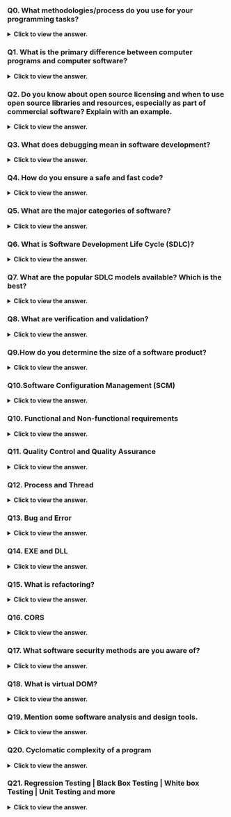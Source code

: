 ### Q0. What methodologies/process do you use for your programming tasks?

<details>
  <summary> <b>Click to view the answer.</b> </summary>

> Instead of just naming a methodology, showcase your adaptability and thought process with a structured answer:

1. **Start with flexibility:**

- "I adapt my approach based on the project's needs and complexity.
- For well-defined projects, I often use Agile methodologies like Scrum for iterative development and quick feedback."

2. **Mention specific methods:**

- "If there's less scope for changes, I might consider Waterfall for clear planning and execution.
- For personal projects, I lean towards Kanban for its visual organization and flexibility."

3. **Highlight your process:**

- "Regardless of the methodology, _my process follows key steps: problem definition, research, planning, coding, testing, refactoring, and deployment._"

4. **Emphasize adaptability:**

- "I believe the best approach is adaptable. I'm comfortable switching between methodologies and tools as needed to ensure project success."

5. **Connect to the role:**

- "Tailoring my process to the company's existing workflow is crucial.
- I'm eager to learn your preferred approach and contribute effectively."

**Bonus:**

1. **Share a relevant experience:** Briefly mention a project where you adapted your approach effectively.
2. **Ask questions:** Show genuine interest in their preferred methods and team collaboration style.

> By demonstrating your knowledge and flexibility, you'll leave a strong impression on the interviewer.
> Remember, _the key is to showcase your ability to choose the right tools and processes for any project, not just stick to a single methodology._

</details>

### Q1. What is the primary difference between computer programs and computer software?

<details>
  <summary> <b>Click to view the answer.</b> </summary>

- The key difference between a program and software is that software is a collection of many programs that can perform tasks whereas a program is a set of instructions written in a programming language.
- Although software can be considered a program, programs are not software.
</details>

### Q2. Do you know about open source licensing and when to use open source libraries and resources, especially as part of commercial software? Explain with an example.

<details>
  <summary> <b>Click to view the answer.</b> </summary>

- Yes, I'm familiar with open source licensing.
- Open source licenses allow the use, modification, and distribution of software with certain conditions.
- Open source libraries and resources are typically used in commercial software when it's advantageous to leverage existing code for efficiency, cost-effectiveness, or community support.

**Licensing Types:**

1. **Permissive (e.g., MIT, Apache):**

- Freedom to use, modify, and distribute, even commercially, without sharing your code.
- Great for flexible use.

2. **Copyleft (e.g., GPL):**

- Same freedoms, but modifications distributed under the same license, ensuring open-source spirit in derivatives.
- Ideal for fostering community contribution.

**Choosing the Right License:**

1. **Project Purpose:**

- Want to keep your code proprietary? Permissive is safer.
- Aiming for community contributions? Copyleft might be beneficial.

2. **Commercial Goals:**

- Check if the license allows selling your software with the resource. Some have restrictions.

3. **Transparency:**

- Be upfront about using open-source code and adhere to license terms.

</details>

### Q3. What does debugging mean in software development?

<details>
  <summary> <b>Click to view the answer.</b> </summary>

- Debugging is the process of removing or correcting bugs in the software.
- It has multiple steps involving identifying an error, isolating it from the source, and finally removing the error or proposing a workaround.
- Debugging plays a vital role in the testing process, and making it an essential part of software development.
</details>

### Q4. How do you ensure a safe and fast code?

<details>
  <summary> <b>Click to view the answer.</b> </summary>

Ensuring safe and fast code involves several practices:

1. **Code Reviews:** Regularly reviewing code with team members helps identify potential security vulnerabilities and performance issues.

2. **Testing:** Implementing automated tests (unit tests, integration tests, etc.) helps catch bugs early and ensures the code behaves as expected.

3. **Security Measures:** Utilizing secure coding practices, such as input validation, proper authentication, and data encryption, helps protect against security threats like SQL injection or cross-site scripting (XSS) attacks.

4. **Optimization:** Writing efficient code by optimizing algorithms, minimizing resource usage, and reducing complexity can improve performance. Profiling tools can help identify bottlenecks and areas for optimization.

5. **Dependency Management:** Regularly updating dependencies and libraries to their latest versions helps address security vulnerabilities and performance improvements provided by updates.

6. **Monitoring and Logging:** Implementing monitoring tools and logging mechanisms allows for the detection and resolution of performance issues and security breaches in real-time.

By combining these practices, I ensure that the code I produce is both safe from security threats and optimized for performance.

</details>

### Q5. What are the major categories of software?

<details>
  <summary> <b>Click to view the answer.</b> </summary>

The major categories of software include:

1. **System Software:**

- Manages and operates computer hardware and provides a platform for running application software.
- Examples include operating systems (e.g., Windows, macOS, Linux), device drivers, and utilities.

2. **Application Software:**

- Designed to perform specific tasks or functions for end-users.
- Examples include word processors (e.g., Microsoft Word), spreadsheets (e.g., Microsoft Excel), web browsers (e.g., Google Chrome), and email clients (e.g., Outlook).

3. **Programming Software:**

- Tools used by developers to create, debug, and maintain software applications.
- Examples include integrated development environments (IDEs) like Visual Studio and code editors like Visual Studio Code.

4. **Middleware:**

- Software that acts as a bridge between different applications or systems.
- Examples include web servers, application servers, and database management systems.

5. **Embedded Software:**

- Software embedded within hardware devices to control their functions.
- Examples include firmware in devices like routers, printers, and smartphones.

6. **Utility Software:**

- Provides additional functionality to the operating system or assists with system maintenance tasks.
- Examples include antivirus software, backup software, and disk utilities.

These categories can sometimes overlap, and there may be subcategories within each, but these are the primary classifications of software.

</details>

### Q6. What is Software Development Life Cycle (SDLC)?

<details>
  <summary> <b>Click to view the answer.</b> </summary>

- The Software Development Life Cycle (SDLC) is a _structured process for planning, creating, testing, and deploying software._
- "It outlines a series of phases that ensure high-quality, efficient development within budget and time constraints."

**Phases:**

1. **Planning and Requirement Gathering:** Defining project scope, functionalities, and user needs.
2. **Design and Development:** Implementing the software based on the design.
3. **Testing and Quality Assurance:** Identifying and fixing bugs to ensure functionality.
4. **Deployment and Maintenance:** Releasing the software and fixing issues post-release.

</details>

### Q7. What are the popular SDLC models available? Which is the best?

<details>
  <summary> <b>Click to view the answer.</b> </summary>

Popular SDLC models include Waterfall, Agile, Spiral, Iterative, V-Shaped, Kanban, and Scrum.
**Choosing the 'best' depends on the project's unique characteristics. **

- Waterfall excels in structured, well-defined projects, while
- Agile shines in dynamic environments.
- Spiral prioritizes risk management in complex endeavors.
- Iterative development suits evolving requirements, and
- V-Shaped ensures rigorous testing for critical systems.
- Kanban and Scrum facilitate flexible workflow management.

> Understanding these models and matching them to project needs is crucial for effective software development.

**Another version:**
There are several popular Software Development Life Cycle (SDLC) models, each with its own strengths and weaknesses. Some of the most common ones include:

1. Waterfall Model: Sequential approach with distinct phases (requirements, design, implementation, testing, deployment, maintenance).

2. Agile Model: Iterative and incremental approach focusing on flexibility, collaboration, and delivering working software in short cycles.

3. Spiral Model: Combines elements of both Waterfall and Prototyping models, emphasizing risk analysis and incremental development.

4. Iterative Model: Similar to Agile but with fewer rigid rules, emphasizing repetitive cycles of development, testing, and feedback.

5. V-Model: Extension of the Waterfall model, emphasizing verification and validation processes at each stage.

6. DevOps Model: Integration of development and operations teams to improve collaboration, automation, and deployment frequency.

> The "best" SDLC model depends on factors such as project requirements, team expertise, timeline, and customer preferences. Agile is often favored for its adaptability and ability to handle changing requirements, but each model has its own advantages and may be more suitable for specific projects or organizations. It's essential to assess the unique needs of the project and select the SDLC model that aligns best with those requirements.

</details>

### Q8. What are verification and validation?

<details>
  <summary> <b>Click to view the answer.</b> </summary>

> Verification and validation are two crucial processes in software development that ensure the final product meets its intended purpose and fulfills user needs.

- **Verification** focuses on **building the product right**, meaning it checks if the software adheres to its design specifications and code is free of errors. This often involves _static testing like code reviews and unit tests._

- **Validation**, on the other hand, asks **are we building the right product?** It confirms if the software actually solves the users' problems and meets their expectations. This involves _dynamic testing like user acceptance testing, black-box testing, and system testing._

**Table format:**

| Process    | Verification                                    | Validation                                          |
| ---------- | ----------------------------------------------- | --------------------------------------------------- |
| Definition | Ensures the software is built correctly         | Ensures the right product is built                  |
| Focus      | Confirms adherence to specifications and design | Confirms fulfillment of user needs and requirements |
| Question   | "Are we building the product right?"            | "Are we building the right product?"                |
| Activities | Reviews, walkthroughs, inspections              | Testing against user requirements, UAT              |

Verification confirms that the software is built correctly according to specifications, while validation confirms that the software meets the user's needs and expectations. Both processes are essential for ensuring the quality and reliability of software products.

</details>

### Q9.How do you determine the size of a software product?

<details>
  <summary> <b>Click to view the answer.</b> </summary>

- Determine the size of a software product using metrics such as Lines of Code (LOC), Function Points, or Use Case Points.
- **Lines of Code (LOC)** counts the number of lines of code in the software.
- **Function Points** quantify the functionality provided by the software.
- **Use Case Points** measure the complexity of user interactions.
- These metrics help in project planning, estimation, and resource allocation.
- Size metrics are often used alongside other measures to provide a comprehensive understanding of the software's complexity and quality.
</details>

### Q10.Software Configuration Management (SCM)

<details>
  <summary> <b>Click to view the answer.</b> </summary>

Software Configuration Management (SCM) is a set of processes and tools used to systematically manage changes to software projects throughout their lifecycle. Here's a brief explanation:

| Key Aspects | Explanation                                                                                                      |
| ----------- | ---------------------------------------------------------------------------------------------------------------- |
| Definition  | SCM involves controlling and tracking changes to software artifacts, such as source code, documents, and assets. |
| Goal        | Ensure consistency, traceability, and integrity of software artifacts across different versions and releases.    |
| Activities  | Version control, change management, release management, configuration identification, and audit trail tracking.  |
| Benefits    | Facilitates collaboration among developers, helps maintain product quality, ensures compliance with standards.   |

In summary, SCM helps manage the evolution of software products by providing mechanisms for controlling changes, tracking versions, and ensuring the integrity and consistency of software artifacts.

</details>

### Q10. Functional and Non-functional requirements

<details>
  <summary> <b>Click to view the answer.</b> </summary>

Functional and non-functional requirements are both essential aspects of software development. Here's a concise explanation of each:

| Type       | Functional Requirements                                 | Non-functional Requirements                                        |
| ---------- | ------------------------------------------------------- | ------------------------------------------------------------------ |
| Definition | Describes what the system should do and its behavior    | Describes how the system should perform and its quality attributes |
| Examples   | User authentication, data validation, report generation | Performance, reliability, security, usability, scalability         |
| Focus      | Features and functionalities users interact with        | Quality attributes and constraints                                 |
| Measurable | Usually measurable and testable                         | Often qualitative or subjective, but may have measurable criteria  |
| Importance | Crucial for defining system behavior and functionality  | Crucial for ensuring system quality and user satisfaction          |

This table provides a straightforward comparison between functional and non-functional requirements, highlighting their differences in definition, focus, examples, measurability, and importance.

</details>

### Q11. Quality Control and Quality Assurance

<details>
  <summary> <b>Click to view the answer.</b> </summary>
  
Here's the information presented in a table format:

| Aspect         | Quality Control                                                                  | Quality Assurance                                                                                        |
| -------------- | -------------------------------------------------------------------------------- | -------------------------------------------------------------------------------------------------------- |
| Definition     | A process-oriented approach focused on identifying defects in the final product. | A process-oriented approach focused on preventing defects and ensuring processes are followed correctly. |
| Focus          | Detects and corrects defects in the product.                                     | Prevents defects through process improvement.                                                            |
| Timing         | Conducted during or after product development.                                   | Conducted throughout the entire software development life cycle.                                         |
| Responsibility | Typically carried out by testing teams.                                          | Involves everyone in the development process.                                                            |
| Activities     | Testing, inspection, and corrective actions.                                     | Process audits, standards adherence, and training.                                                       |

</details>

### Q12. Process and Thread

<details>
  <summary> <b>Click to view the answer.</b> </summary>

Here's a concise explanation of the differences between a process and a thread:

| Aspect              | Process                                                                        | Thread                                                                           |
| ------------------- | ------------------------------------------------------------------------------ | -------------------------------------------------------------------------------- |
| Definition          | An independent program execution unit with its own memory space and resources. | A lightweight unit of execution within a process.                                |
| Resource Allocation | Requires its own memory space and resources.                                   | Shares memory space and resources with other threads within the same process.    |
| Creation Overhead   | Typically has higher creation overhead.                                        | Typically has lower creation overhead.                                           |
| Communication       | Inter-process communication is more complex and involves overhead.             | Inter-thread communication is simpler and more efficient.                        |
| Independence        | Processes are independent entities and can run independently of each other.    | Threads within the same process share resources and are dependent on each other. |
| Fault Isolation     | Processes have separate memory spaces, providing better fault isolation.       | Threads share memory space, making fault isolation more challenging.             |

</details>

### Q13. Bug and Error

<details>
  <summary> <b>Click to view the answer.</b> </summary>

Here's a simple comparison between bugs and errors:

| Aspect     | Bug                                             | Error                                            |
| ---------- | ----------------------------------------------- | ------------------------------------------------ |
| Definition | A flaw or defect in the software code or design | Deviation from the expected behavior of a system |
| Origin     | Arises during coding or development             | Can occur at any stage of the software process   |
| Impact     | Can cause unexpected behavior or malfunction    | Leads to deviation from intended functionality   |
| Detection  | **Found during testing or after deployment**    | **Detected during testing or execution**         |
| Examples   | Logic errors, syntax errors, runtime errors     | Syntax errors, logic errors, runtime errors      |

</details>

### Q14. EXE and DLL

<details>
  <summary> <b>Click to view the answer.</b> </summary>

| Feature          | EXE (Executable)                        | DLL (Dynamic Link Library)                      |
| ---------------- | --------------------------------------- | ----------------------------------------------- |
| Purpose          | Executes a standalone program           | Contains reusable code and resources            |
| Execution        | Runs independently as an application    | Requires another program (executable) to run    |
| Functionality    | Typically contains the main entry point | Can contain multiple functions and resources    |
| Shared Resources | Typically does not share resources      | Can share resources among multiple applications |
| Dynamic Linking  | Not designed for dynamic linking        | Designed for dynamic linking                    |
| File Extension   | .exe                                    | .dll                                            |

</details>

### Q15. What is refactoring?

<details>
  <summary> <b>Click to view the answer.</b> </summary>

- Refactoring is the process of _restructuring existing code without changing its external behavior_.
- It involves improving the internal structure of the code to make it easier to understand, maintain, and extend, without altering its functionality.
- Refactoring aims to enhance code readability, reduce complexity, and eliminate redundancy, leading to better overall software quality.

</details>

### Q16. CORS

<details>
  <summary> <b>Click to view the answer.</b> </summary>

- CORS, or Cross-Origin Resource Sharing, is a _security mechanism that controls how browsers handle requests to resources from different domains_.
- Essentially, it **prevents web pages from making unauthorized requests to other websites**.
- However, it also allows developers to grant controlled access to specific resources.
- CORS works through HTTP headers sent between the browser and server, specifying which origins are allowed to access the resource.
- This is crucial for protecting sensitive data and preventing cross-site request forgery (CSRF) attacks.

</details>

### Q17. What software security methods are you aware of?

<details>
  <summary> <b>Click to view the answer.</b> </summary>

- I understand software security involves a range of methods and controls applied throughout the development lifecycle.
- Here are some key areas I'm familiar with:

  - **Secure coding practices:**
    - This involves writing code that minimizes vulnerabilities like buffer overflows and SQL injection. It includes techniques like input validation and data sanitization.
  - **Static code analysis tools:**
    - These tools automate the detection of security vulnerabilities within code, helping developers address them proactively.

**List of software security methods:**

1. **Encryption:** Protects sensitive data by converting it into a secure format that can only be accessed with the appropriate decryption key.

2. **Authentication:** Verifies the identity of users or systems accessing the software, typically through passwords, biometrics, or multi-factor authentication.

3. **Authorization:** Determines the level of access or permissions granted to authenticated users, ensuring they can only access resources they're authorized to use.

4. **Input Validation:** Checks and sanitizes user input to prevent injection attacks such as SQL injection or cross-site scripting (XSS).

5. **Firewalls:** Act as a barrier between internal and external networks, filtering incoming and outgoing traffic to prevent unauthorized access and protect against malicious attacks.

6. **Patch Management:** Regularly updates software with security patches to address known vulnerabilities and protect against emerging threats.

7. **Secure Coding Practices:** Adhering to coding guidelines and best practices to write code that is resistant to common security vulnerabilities, such as buffer overflows or insecure deserialization.

8. **Security Testing:** Conducts various tests, such as penetration testing and vulnerability scanning, to identify and mitigate security weaknesses in the software.

9. **Logging and Monitoring:** Records and analyzes system activity to detect and respond to security incidents in real-time.

10. **Secure Configuration:** Configures software and systems securely by default and follows least privilege principles to minimize potential attack surfaces.

These methods help ensure software systems remain secure and resilient against potential threats and attacks.

</details>

### Q18. What is virtual DOM?

<details>
  <summary> <b>Click to view the answer.</b> </summary>

- Virtual DOM is an in-memory representation of the actual DOM (Document Object Model) in a web browser.
- It's a lightweight copy of the real DOM that's created and manipulated by JavaScript frameworks like React.js.

- When changes are made to the UI in React, instead of directly updating the actual DOM, React first updates the Virtual DOM.
- Then, it compares the Virtual DOM with the real DOM and identifies the specific changes that need to be made to update the actual DOM efficiently.
- Finally, React applies only those necessary changes to the real DOM, minimizing performance overhead and improving the efficiency of UI updates.

In summary, the Virtual DOM helps optimize UI rendering by reducing unnecessary updates to the real DOM, resulting in improved performance and responsiveness in web applications.

</details>

### Q19. Mention some software analysis and design tools.

<details>
  <summary> <b>Click to view the answer.</b> </summary>

- Mention modeling tools like UML (Unified Modeling Language) platforms (e.g., Visual Paradigm, StarUML) for creating diagrams like Class Diagrams, Use Case Diagrams, etc.
- Briefly mention prototyping tools like Figma, Adobe XD for user interface and interaction design.
- Development-focused, name specific tools related to programming languages (e.g., static code analysis tools like SonarQube for Java, Pylint for Python).
- If the role is design-focused, mention UI/UX design tools like Sketch, InVision.
- If the role requires data analysis, highlight relevant tools (e.g., Power BI, Tableau).

</details>

### Q20. Cyclomatic complexity of a program

<details>
  <summary> <b>Click to view the answer.</b> </summary>

- Cyclomatic complexity is a software metric used to measure the complexity of a program by counting the number of linearly independent paths through its source code.
- It helps in assessing the complexity of control flow within a program.

**The formula for calculating the Cyclomatic complexity of a program is:**

> V(G) = E - N + 2P

Where:

- \( V(G) \) is the Cyclomatic complexity.
- \( E \) is the number of edges in the control flow graph.
- \( N \) is the number of nodes in the control flow graph.
- \( P \) is the number of connected components (or regions) of the control flow graph.

Alternatively, it can be calculated using the following formula:

> V(G) = M - N + 1

Where:

- \( M \) is the number of decision points (e.g., if statements, loops, etc.).
- \( N \) is the number of nodes.

Both formulas yield the same result and represent the same concept of Cyclomatic complexity. This metric helps developers identify areas of code that might be difficult to understand, test, or maintain due to their complexity.

```js
function calculateCyclomaticComplexity(code) {
  // Count the number of edges
  const edges =
    code.split(
      /\bif\b|\belse\b|\belse\s+if\b|\bfor\b|\bwhile\b|\bdo\b|\bcase\b|\bcatch\b|\breturn\b|\b&&\b|\b\|\|\b/g
    ).length - 1;

  // Count the number of nodes
  const nodes = code.split(/;/).length;

  // Count the number of connected components (P)
  const connectedComponents = 1; // For simplicity, assuming all code is in a single connected component

  // Calculate Cyclomatic complexity
  const cyclomaticComplexity = edges - nodes + 2 * connectedComponents;

  return cyclomaticComplexity;
}

// Example code snippet
const exampleCode = `    function exampleFunction(x, y) {
        if (x > 0) {
            if (y > 0) {
                return "x and y are both positive";
            } else {
                return "only x is positive";
            }
        } else {
            if (y > 0) {
                return "only y is positive";
            } else {
                return "neither x nor y is positive";
            }
        }
    }`;

// Calculate Cyclomatic complexity of the example code
const complexity = calculateCyclomaticComplexity(exampleCode);
console.log("Cyclomatic Complexity:", complexity); // 7
```

</details>

### Q21. Regression Testing | Black Box Testing | White box Testing | Unit Testing and more

<details>
  <summary> <b>Click to view the answer.</b> </summary>
Certainly! Here's a table outlining different kinds of testing:

| Testing Type        | Description                                                                                                                                                           |
| ------------------- | --------------------------------------------------------------------------------------------------------------------------------------------------------------------- |
| Regression Testing  | Verifies that recent code changes have not adversely affected existing features or functionalities.                                                                   |
| Black Box Testing   | Tests the functionality of a software component without knowing its internal structure or implementation details. Focuses on inputs and outputs.                      |
| White Box Testing   | Tests the internal structures or workings of a software component. Requires knowledge of the code's internal logic, branches, and paths.                              |
| Unit Testing        | Tests individual units or components of a software application in isolation. Helps ensure each unit behaves as expected.                                              |
| Integration Testing | Tests the integration of multiple units or components to verify they work together correctly.                                                                         |
| System Testing      | Tests the entire system as a whole to validate that it meets specified requirements and functions as intended in its intended environment.                            |
| Acceptance Testing  | Validates whether the software meets user requirements and is ready for deployment.                                                                                   |
| Performance Testing | Evaluates the performance characteristics of a software system, such as response time, scalability, and reliability, under various conditions.                        |
| Security Testing    | Identifies vulnerabilities and weaknesses in a software system's security measures to protect against unauthorized access, data breaches, and other security threats. |

1. **Smoke Testing:**

   - Checks if critical functionalities of the software work after a new build.
   - Broad and shallow, covering major features.
   - Helps ensure the build is stable for further testing.

2. **Sanity Testing:**
   - Validates specific functionalities or areas after changes or fixes.
   - Targeted and focused on recent updates.
   - Ensures changes haven't introduced major issues.

Both tests ensure the software is stable and functioning correctly before proceeding with more extensive testing.

</details>
